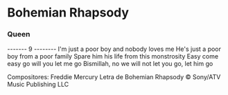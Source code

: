 # Bohemian Rhapsody
### Queen

------- 9 --------
I'm just a poor boy and nobody loves me
He's just a poor boy from a poor family
Spare him his life from this monstrosity
Easy come easy go will you let me go
Bismillah, no we will not let you go, let him go


Compositores: Freddie Mercury
Letra de Bohemian Rhapsody © Sony/ATV Music Publishing LLC